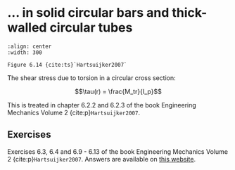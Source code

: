 ```{index} Shear stress torsion; solid circular bars and thick-walled tubes
```

# ... in solid circular bars and thick-walled circular tubes

```{figure} ./circular_data/image.png
:align: center
:width: 300

Figure 6.14 {cite:ts}`Hartsuijker2007`
```

The shear stress due to torsion in a circular cross section:

$$\tau(r) = \frac{M_tr}{I_p}$$

This is treated in chapter 6.2.2 and 6.2.3 of the book Engineering Mechanics Volume 2 {cite:p}`Hartsuijker2007`.

## Exercises
Exercises 6.3, 6.4 and 6.9 - 6.13 of the book Engineering Mechanics Volume 2 {cite:p}`Hartsuijker2007`. Answers are available on [this website](https://icozct.tudelft.nl/TUD_CT/bookanswers/vol2/Chapter6/).